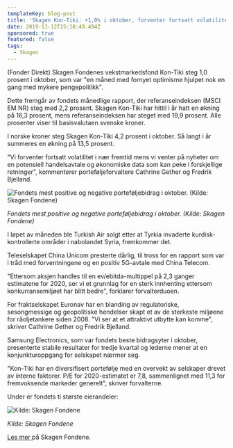 ```yaml
---
templateKey: blog-post
title: 'Skagen Kon-Tiki: +1,0% i oktober, forventer fortsatt volatilitet'
date: 2019-11-12T15:18:49.494Z
sponsored: true
featured: false
tags:
  - Skagen
---
```

(Fonder Direkt) Skagen Fondenes vekstmarkedsfond Kon-Tiki steg 1,0 prosent i oktober, som var "en måned med fornyet optimisme hjulpet nok en gang med mykere pengepolitikk".



Dette fremgår av fondets månedlige rapport, der referanseindeksen (MSCI EM NR) steg med 2,2 prosent. Skagen Kon-Tiki har hittil i år hatt en økning på 16,3 prosent, mens referanseindeksen har steget med 19,9 prosent. Alle prosenter viser til basisvalutaen svenske kroner.



I norske kroner steg Skagen Kon-Tiki 4,2 prosent i oktober. Så langt i år summeres en økning på 13,5 prosent.



"Vi forventer fortsatt volatilitet i nær fremtid mens vi venter på nyheter om en potensiell handelsavtale og økonomiske data som kan peke i forskjellige retninger", kommenterer porteføljeforvaltere Cathrine Gether og Fredrik Bjelland.

![Fondets mest positive og negative porteføljebidrag i oktober. (Kilde: Skagen Fondene)](/img/tiki1.png "Fondets mest positive og negative porteføljebidrag i oktober. (Kilde: Skagen Fondene)")

_Fondets mest positive og negative porteføljebidrag i oktober. (Kilde: Skagen Fondene)_

I løpet av måneden ble Turkish Air solgt etter at Tyrkia invaderte kurdisk-kontrollerte områder i nabolandet Syria, fremkommer det.



Teleselskapet China Unicom presterte dårlig, til tross for en rapport som var i tråd med forventningene og en positiv 5G-avtale med China Telecom.



"Ettersom aksjen handles til en ev/ebitda-multippel på 2,3 ganger estimatene for 2020, ser vi et grunnlag for en sterk innhenting ettersom konkurransemiljøet har blitt bedre", forklarer forvalterduoen.



For fraktselskapet Euronav har en blanding av regulatoriske, sesongmessige og geopolitiske hendelser skapt et av de sterkeste miljøene for råoljetankere siden 2008. "Vi ser at et attraktivt utbytte kan komme", skriver Cathrine Gether og Fredrik Bjelland.



Samsung Electronics, som var fondets beste bidragsyter i oktober, presenterte stabile resultater for tredje kvartal og lederne mener at en konjunkturoppgang for selskapet nærmer seg.



"Kon-Tiki har en diversifisert portefølje med en overvekt av selskaper drevet av interne faktorer. P/E for 2020-estimatet er 7,8, sammenlignet med 11,3 for fremvoksende markeder generelt", skriver forvalterne.

Under er fondets ti største eierandeler:

![Kilde: Skagen Fondene](/img/tiki2.jpg "Kilde: Skagen Fondene")

_Kilde: Skagen Fondene_

[Les mer ](https://www.skagenfondene.no/)på Skagen Fondene.
